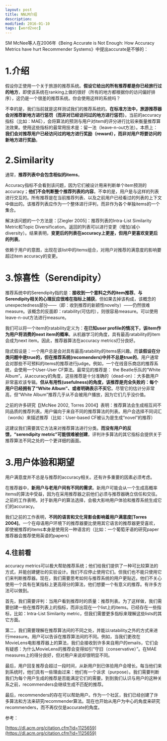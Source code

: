 ```yaml
---
layout: post
title: NNLM介绍
description: 
modified: 2016-01-10
tags: [word2vec]
---
```



SM McNee等人在2006年《Being Accurate is Not Enough:
How Accuracy Metrics have hurt
Recommender Systems》中提出accurate是不够的：

# 1.介绍

假设你正使用一个关于旅游的推荐系统。**假设它给出的所有推荐都是你已经旅行过的地方**，即使该系统在ranking上做的很好（所有的地方都根据你的访问偏好排序），这仍是一个很差的推荐系统。你会使用这样的系统吗？

不幸的是，我们当前就是这样测试我们的推荐系统的。**在标准方法中，旅游推荐器会对推荐新地方进行惩罚（而非对已经访问过的地方进行惩罚）**。当前的accuracy指标（比如：MAE），会将算法的预测与用户对item的评分进行比较来衡量推荐算法效果。使用这些指标的最常用技术是：留一法（leave-n-out方法）。本质上：**我们会对推荐用户已经访问过的地方进行奖励（reward），而非对用户将要访问的新地方进行奖励**。

# 2.Similarity

通常，**推荐列表中会包含相似的items**。

Accuracy指标不会看到该问题，因为它们被设计用来判断单个item预测的accuracy；**他们不会判断整个推荐列表的内容**。不幸的是，用户是与这样的列表进行交互的。所有推荐是在当前推荐列表、以及之前用户已经看过的列表的上下文中做出的。该推荐列表应作为一个整体进行评判，而非作为各个单独items的一个集合。

解决该问题的一个方法是：[Ziegler 2005]：推荐列表的Intra-List Similarity Metric和Topic Diversification。返回的列表可以进行变更（增加/减小diversity）。结果表明，**变更后的列表在accuracy上更差，但用户更喜欢变更后的列表**。

依赖于用户的意图，出现在该list中的items组合，对用户对推荐的满意度的影响要超过item accuracy的变更。

# 3.惊喜性（Serendipity）

推荐系统中的Serendipity指的是：**接收到一个意料之外的item推荐**。**与Serendipity相关的心理反应很难在指标上捕获**。但如果去掉该构成，该概念的unexpectedness部分——（即：收到推荐的新颖性novelty）——仍然很难measure。该概念的反面即：ratability(可估的），则很容易measure。可以使用leave-n-out方法进行measure。

我们可以将一个item的ratability定义为：**在已知user profile的情况下，该item作为用户将消费的next item的概率**。从机器学习的角度，具有最高ratability的item会成为next item。因此，推荐器算法在accuracy metrics打分良好。

隐式假设是：一个用户总是会对具有最高ratability的items感兴趣。而**该假设在分类问题中是true的，但在推荐系统(recomenders)中并不总是true的**。用户通常会对那些不可预料的items的推荐进行judge。例如，一个在线音乐商店的推荐系统，会使用一个User-User CF算法。最常见的推荐是： the Beatle乐队的“White Album”。从accuracy的角度，这些推荐是十分准确的（dead-on）：大多数用户非常喜欢该专辑。**但从有用性(usefulness)的角度，该推荐是完全失败的：每个用户已经拥有了“White Album”、或者明确表示不买它**。尽管它的估计分非常高，但“White Album”推荐几乎从不会被用户播放，因为它们几乎没价值。

之前的许多研究【[McNee 2002, Torres 2004】表明：推荐算法会生成相互间不同品质的推荐列表。用户偏向于来自不同的推荐算法的列表。用户会选择不同词汇（words）来描述推荐（比如：User-based CF被认为是生成“novel”的推荐）

这建议我们需要其它方法来对推荐算法进行分类。**而没有用户的反馈，“serendipity metric”可能很难被创建**，评判许多算法的其它指标会提供关于推荐算法不同之处的一个更详细的画面。

# 3.用户体验和期望

用户满意度并不总是与推荐的accuracy相关。还有许多重要的因素必须考虑。

在推荐器中，**新用户与老用户间有不同的需求**。新用户可能会从一个生成高概率items的算法中受益，因为在采用推荐器之前他们必须与推荐器确立信任和交往。之前的工作表明，对于新用户的算法选择，会极大影响用户体验和推荐系统生成它们的accuracy。

我们之前的工作表明，**不同的语言和文化背影会影响着用户满意度[Torres 2004]**。一个在母语用户环境下的推荐器要比使用其它语言的推荐器更受喜欢，即使被推荐的items本身是使用另一种语言的（比如：一个葡萄牙语的研究paper推荐器会推荐使用英语的papers）

## 4.往前看

accuracy metrics可以极大帮助推荐系统；他们给我们提供了一种可比较算法的方式，并能创建健壮的实验设计。我们不应停止使用它们。但我们也不能只使用它们来判断推荐器。现在，我们需要思考如何与推荐系统的用户更贴近。他们不关心使用一个具有在某指标上更高得分的算法，他们想要一个有意义的推荐。有许多方法可以做到。

首先，我们需要评判：当用户看到推荐时的质量：推荐列表。为了这样做，我们需要创建一些在推荐列表上的指标，而非出现在一个list上的items。已经存在一些指标，比如：Intra-List Similarity metric，但我们需要更多指标来理解这些lists的其它方面。

第二，我们需要理解在推荐算法间的不同之处，并能以ratability之外的方式来进行measure。用户可以告诉在推荐算法间的不同。例如，当我们更改在MovieLens电影推荐器上的算法，我们会接收到许多来自用户的emails，它们会有疑惑：为什么MovieLens的推荐会变得如引“守旧（conservative）”。在MAE measures上的得分良好，但对用户来说却很明显不同。

最后，用户回复推荐会超过一段时间，从新用户到已体验用户会增长。每当他们来到系统时，他们具有一些理由过来：他们有一个诉求（purpose）。我们需要判断我们为每个用户生成的推荐是否能满足它们的需要。到到我们认识与用户的这种关系之前，recommenders会继续生成不匹配的推荐。

最后，recommenders的存在可以帮助用户。作为一个社区，我们已经创建了许多算法和方法来研究recommender算法。现在也开始从用户为中心的角度来研究recommenders，而不再仅仅是accurate的角度。

参考：

[https://dl.acm.org/citation.cfm?id=1125659](https://dl.acm.org/citation.cfm?id=1125659)
